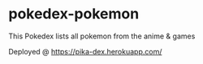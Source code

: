 # pokedex-pokemon
This Pokedex lists all pokemon from the anime &amp; games


Deployed @ https://pika-dex.herokuapp.com/
